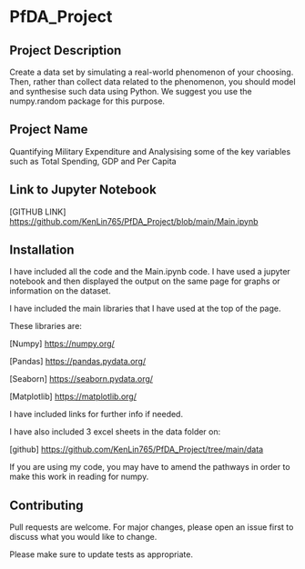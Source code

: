 # PfDA_Project


## Project Description

Create a data set by simulating a real-world phenomenon of your choosing. Then, rather than collect data related to the phenomenon, you should model and synthesise such data using Python. We suggest you use the numpy.random package for this purpose.

## Project Name

Quantifying Military Expenditure and Analysising some of the key variables such as Total Spending, GDP and Per Capita  

## Link to Jupyter Notebook

[GITHUB LINK] https://github.com/KenLin765/PfDA_Project/blob/main/Main.ipynb

## Installation

I have included all the code and the Main.ipynb code. I have used a jupyter notebook and then displayed the output on the same page for graphs or information on the dataset.

I have included the main libraries that I have used at the top of the page.

These libraries are: 

[Numpy] https://numpy.org/ 

[Pandas] https://pandas.pydata.org/

[Seaborn] https://seaborn.pydata.org/

[Matplotlib] https://matplotlib.org/

I have included links for further info if needed.

I have also included 3 excel sheets in the data folder on: 

[github] https://github.com/KenLin765/PfDA_Project/tree/main/data

If you are using my code, you may have to amend the pathways in order to make this work in reading for numpy.



## Contributing

Pull requests are welcome. For major changes, please open an issue first
to discuss what you would like to change.

Please make sure to update tests as appropriate.